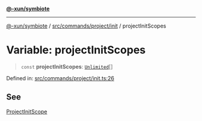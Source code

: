 [**@-xun/symbiote**](../../../../../README.md)

***

[@-xun/symbiote](../../../../../README.md) / [src/commands/project/init](../README.md) / projectInitScopes

# Variable: projectInitScopes

> `const` **projectInitScopes**: [`Unlimited`](../../../../configure/enumerations/UnlimitedGlobalScope.md#unlimited)[]

Defined in: [src/commands/project/init.ts:26](https://github.com/Xunnamius/symbiote/blob/9de5a7b290875af95f8ef5a319559df825226df8/src/commands/project/init.ts#L26)

## See

[ProjectInitScope](../../../../configure/enumerations/UnlimitedGlobalScope.md)
